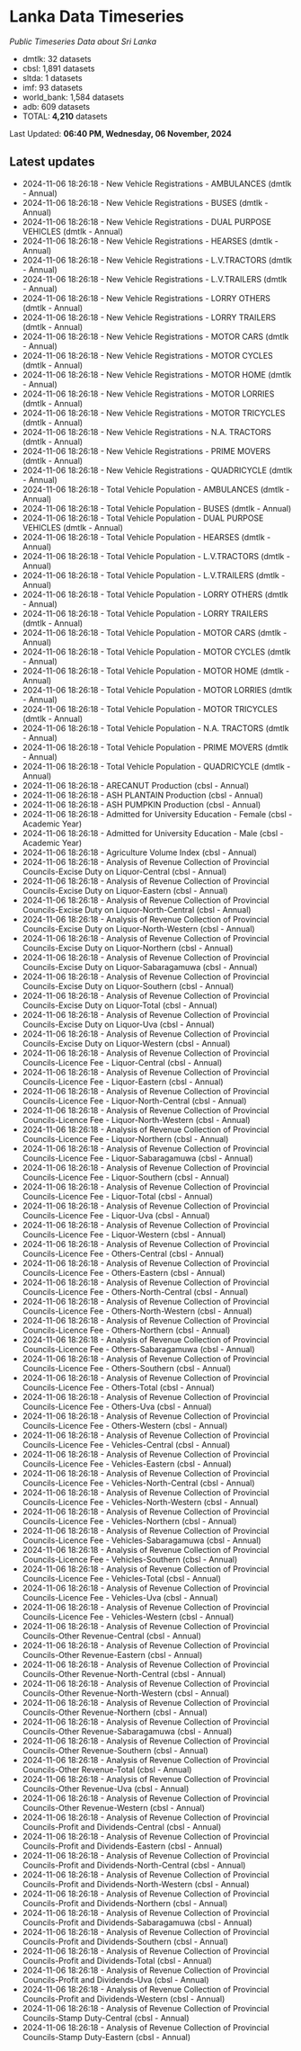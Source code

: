 # Lanka Data Timeseries
*Public Timeseries Data about Sri Lanka*

* dmtlk: 32 datasets
* cbsl: 1,891 datasets
* sltda: 1 datasets
* imf: 93 datasets
* world_bank: 1,584 datasets
* adb: 609 datasets
* TOTAL: **4,210** datasets

Last Updated: **06:40 PM, Wednesday, 06 November, 2024**

## Latest updates

* 2024-11-06 18:26:18 - New Vehicle Registrations - AMBULANCES (dmtlk - Annual)
* 2024-11-06 18:26:18 - New Vehicle Registrations - BUSES (dmtlk - Annual)
* 2024-11-06 18:26:18 - New Vehicle Registrations - DUAL PURPOSE VEHICLES (dmtlk - Annual)
* 2024-11-06 18:26:18 - New Vehicle Registrations - HEARSES (dmtlk - Annual)
* 2024-11-06 18:26:18 - New Vehicle Registrations - L.V.TRACTORS (dmtlk - Annual)
* 2024-11-06 18:26:18 - New Vehicle Registrations - L.V.TRAILERS (dmtlk - Annual)
* 2024-11-06 18:26:18 - New Vehicle Registrations - LORRY OTHERS (dmtlk - Annual)
* 2024-11-06 18:26:18 - New Vehicle Registrations - LORRY TRAILERS (dmtlk - Annual)
* 2024-11-06 18:26:18 - New Vehicle Registrations - MOTOR CARS (dmtlk - Annual)
* 2024-11-06 18:26:18 - New Vehicle Registrations - MOTOR CYCLES (dmtlk - Annual)
* 2024-11-06 18:26:18 - New Vehicle Registrations - MOTOR HOME (dmtlk - Annual)
* 2024-11-06 18:26:18 - New Vehicle Registrations - MOTOR LORRIES (dmtlk - Annual)
* 2024-11-06 18:26:18 - New Vehicle Registrations - MOTOR TRICYCLES (dmtlk - Annual)
* 2024-11-06 18:26:18 - New Vehicle Registrations - N.A. TRACTORS (dmtlk - Annual)
* 2024-11-06 18:26:18 - New Vehicle Registrations - PRIME MOVERS (dmtlk - Annual)
* 2024-11-06 18:26:18 - New Vehicle Registrations - QUADRICYCLE (dmtlk - Annual)
* 2024-11-06 18:26:18 - Total Vehicle Population - AMBULANCES (dmtlk - Annual)
* 2024-11-06 18:26:18 - Total Vehicle Population - BUSES (dmtlk - Annual)
* 2024-11-06 18:26:18 - Total Vehicle Population - DUAL PURPOSE VEHICLES (dmtlk - Annual)
* 2024-11-06 18:26:18 - Total Vehicle Population - HEARSES (dmtlk - Annual)
* 2024-11-06 18:26:18 - Total Vehicle Population - L.V.TRACTORS (dmtlk - Annual)
* 2024-11-06 18:26:18 - Total Vehicle Population - L.V.TRAILERS (dmtlk - Annual)
* 2024-11-06 18:26:18 - Total Vehicle Population - LORRY OTHERS (dmtlk - Annual)
* 2024-11-06 18:26:18 - Total Vehicle Population - LORRY TRAILERS (dmtlk - Annual)
* 2024-11-06 18:26:18 - Total Vehicle Population - MOTOR CARS (dmtlk - Annual)
* 2024-11-06 18:26:18 - Total Vehicle Population - MOTOR CYCLES (dmtlk - Annual)
* 2024-11-06 18:26:18 - Total Vehicle Population - MOTOR HOME (dmtlk - Annual)
* 2024-11-06 18:26:18 - Total Vehicle Population - MOTOR LORRIES (dmtlk - Annual)
* 2024-11-06 18:26:18 - Total Vehicle Population - MOTOR TRICYCLES (dmtlk - Annual)
* 2024-11-06 18:26:18 - Total Vehicle Population - N.A. TRACTORS (dmtlk - Annual)
* 2024-11-06 18:26:18 - Total Vehicle Population - PRIME MOVERS (dmtlk - Annual)
* 2024-11-06 18:26:18 - Total Vehicle Population - QUADRICYCLE (dmtlk - Annual)
* 2024-11-06 18:26:18 - ARECANUT Production (cbsl - Annual)
* 2024-11-06 18:26:18 - ASH PLANTAIN Production (cbsl - Annual)
* 2024-11-06 18:26:18 - ASH PUMPKIN Production (cbsl - Annual)
* 2024-11-06 18:26:18 - Admitted for University Education - Female (cbsl - Academic Year)
* 2024-11-06 18:26:18 - Admitted for University Education - Male (cbsl - Academic Year)
* 2024-11-06 18:26:18 - Agriculture Volume Index (cbsl - Annual)
* 2024-11-06 18:26:18 - Analysis of Revenue Collection of Provincial Councils-Excise Duty on Liquor-Central (cbsl - Annual)
* 2024-11-06 18:26:18 - Analysis of Revenue Collection of Provincial Councils-Excise Duty on Liquor-Eastern (cbsl - Annual)
* 2024-11-06 18:26:18 - Analysis of Revenue Collection of Provincial Councils-Excise Duty on Liquor-North-Central (cbsl - Annual)
* 2024-11-06 18:26:18 - Analysis of Revenue Collection of Provincial Councils-Excise Duty on Liquor-North-Western (cbsl - Annual)
* 2024-11-06 18:26:18 - Analysis of Revenue Collection of Provincial Councils-Excise Duty on Liquor-Northern (cbsl - Annual)
* 2024-11-06 18:26:18 - Analysis of Revenue Collection of Provincial Councils-Excise Duty on Liquor-Sabaragamuwa (cbsl - Annual)
* 2024-11-06 18:26:18 - Analysis of Revenue Collection of Provincial Councils-Excise Duty on Liquor-Southern (cbsl - Annual)
* 2024-11-06 18:26:18 - Analysis of Revenue Collection of Provincial Councils-Excise Duty on Liquor-Total (cbsl - Annual)
* 2024-11-06 18:26:18 - Analysis of Revenue Collection of Provincial Councils-Excise Duty on Liquor-Uva (cbsl - Annual)
* 2024-11-06 18:26:18 - Analysis of Revenue Collection of Provincial Councils-Excise Duty on Liquor-Western (cbsl - Annual)
* 2024-11-06 18:26:18 - Analysis of Revenue Collection of Provincial Councils-Licence Fee - Liquor-Central (cbsl - Annual)
* 2024-11-06 18:26:18 - Analysis of Revenue Collection of Provincial Councils-Licence Fee - Liquor-Eastern (cbsl - Annual)
* 2024-11-06 18:26:18 - Analysis of Revenue Collection of Provincial Councils-Licence Fee - Liquor-North-Central (cbsl - Annual)
* 2024-11-06 18:26:18 - Analysis of Revenue Collection of Provincial Councils-Licence Fee - Liquor-North-Western (cbsl - Annual)
* 2024-11-06 18:26:18 - Analysis of Revenue Collection of Provincial Councils-Licence Fee - Liquor-Northern (cbsl - Annual)
* 2024-11-06 18:26:18 - Analysis of Revenue Collection of Provincial Councils-Licence Fee - Liquor-Sabaragamuwa (cbsl - Annual)
* 2024-11-06 18:26:18 - Analysis of Revenue Collection of Provincial Councils-Licence Fee - Liquor-Southern (cbsl - Annual)
* 2024-11-06 18:26:18 - Analysis of Revenue Collection of Provincial Councils-Licence Fee - Liquor-Total (cbsl - Annual)
* 2024-11-06 18:26:18 - Analysis of Revenue Collection of Provincial Councils-Licence Fee - Liquor-Uva (cbsl - Annual)
* 2024-11-06 18:26:18 - Analysis of Revenue Collection of Provincial Councils-Licence Fee - Liquor-Western (cbsl - Annual)
* 2024-11-06 18:26:18 - Analysis of Revenue Collection of Provincial Councils-Licence Fee - Others-Central (cbsl - Annual)
* 2024-11-06 18:26:18 - Analysis of Revenue Collection of Provincial Councils-Licence Fee - Others-Eastern (cbsl - Annual)
* 2024-11-06 18:26:18 - Analysis of Revenue Collection of Provincial Councils-Licence Fee - Others-North-Central (cbsl - Annual)
* 2024-11-06 18:26:18 - Analysis of Revenue Collection of Provincial Councils-Licence Fee - Others-North-Western (cbsl - Annual)
* 2024-11-06 18:26:18 - Analysis of Revenue Collection of Provincial Councils-Licence Fee - Others-Northern (cbsl - Annual)
* 2024-11-06 18:26:18 - Analysis of Revenue Collection of Provincial Councils-Licence Fee - Others-Sabaragamuwa (cbsl - Annual)
* 2024-11-06 18:26:18 - Analysis of Revenue Collection of Provincial Councils-Licence Fee - Others-Southern (cbsl - Annual)
* 2024-11-06 18:26:18 - Analysis of Revenue Collection of Provincial Councils-Licence Fee - Others-Total (cbsl - Annual)
* 2024-11-06 18:26:18 - Analysis of Revenue Collection of Provincial Councils-Licence Fee - Others-Uva (cbsl - Annual)
* 2024-11-06 18:26:18 - Analysis of Revenue Collection of Provincial Councils-Licence Fee - Others-Western (cbsl - Annual)
* 2024-11-06 18:26:18 - Analysis of Revenue Collection of Provincial Councils-Licence Fee - Vehicles-Central (cbsl - Annual)
* 2024-11-06 18:26:18 - Analysis of Revenue Collection of Provincial Councils-Licence Fee - Vehicles-Eastern (cbsl - Annual)
* 2024-11-06 18:26:18 - Analysis of Revenue Collection of Provincial Councils-Licence Fee - Vehicles-North-Central (cbsl - Annual)
* 2024-11-06 18:26:18 - Analysis of Revenue Collection of Provincial Councils-Licence Fee - Vehicles-North-Western (cbsl - Annual)
* 2024-11-06 18:26:18 - Analysis of Revenue Collection of Provincial Councils-Licence Fee - Vehicles-Northern (cbsl - Annual)
* 2024-11-06 18:26:18 - Analysis of Revenue Collection of Provincial Councils-Licence Fee - Vehicles-Sabaragamuwa (cbsl - Annual)
* 2024-11-06 18:26:18 - Analysis of Revenue Collection of Provincial Councils-Licence Fee - Vehicles-Southern (cbsl - Annual)
* 2024-11-06 18:26:18 - Analysis of Revenue Collection of Provincial Councils-Licence Fee - Vehicles-Total (cbsl - Annual)
* 2024-11-06 18:26:18 - Analysis of Revenue Collection of Provincial Councils-Licence Fee - Vehicles-Uva (cbsl - Annual)
* 2024-11-06 18:26:18 - Analysis of Revenue Collection of Provincial Councils-Licence Fee - Vehicles-Western (cbsl - Annual)
* 2024-11-06 18:26:18 - Analysis of Revenue Collection of Provincial Councils-Other Revenue-Central (cbsl - Annual)
* 2024-11-06 18:26:18 - Analysis of Revenue Collection of Provincial Councils-Other Revenue-Eastern (cbsl - Annual)
* 2024-11-06 18:26:18 - Analysis of Revenue Collection of Provincial Councils-Other Revenue-North-Central (cbsl - Annual)
* 2024-11-06 18:26:18 - Analysis of Revenue Collection of Provincial Councils-Other Revenue-North-Western (cbsl - Annual)
* 2024-11-06 18:26:18 - Analysis of Revenue Collection of Provincial Councils-Other Revenue-Northern (cbsl - Annual)
* 2024-11-06 18:26:18 - Analysis of Revenue Collection of Provincial Councils-Other Revenue-Sabaragamuwa (cbsl - Annual)
* 2024-11-06 18:26:18 - Analysis of Revenue Collection of Provincial Councils-Other Revenue-Southern (cbsl - Annual)
* 2024-11-06 18:26:18 - Analysis of Revenue Collection of Provincial Councils-Other Revenue-Total (cbsl - Annual)
* 2024-11-06 18:26:18 - Analysis of Revenue Collection of Provincial Councils-Other Revenue-Uva (cbsl - Annual)
* 2024-11-06 18:26:18 - Analysis of Revenue Collection of Provincial Councils-Other Revenue-Western (cbsl - Annual)
* 2024-11-06 18:26:18 - Analysis of Revenue Collection of Provincial Councils-Profit and Dividends-Central (cbsl - Annual)
* 2024-11-06 18:26:18 - Analysis of Revenue Collection of Provincial Councils-Profit and Dividends-Eastern (cbsl - Annual)
* 2024-11-06 18:26:18 - Analysis of Revenue Collection of Provincial Councils-Profit and Dividends-North-Central (cbsl - Annual)
* 2024-11-06 18:26:18 - Analysis of Revenue Collection of Provincial Councils-Profit and Dividends-North-Western (cbsl - Annual)
* 2024-11-06 18:26:18 - Analysis of Revenue Collection of Provincial Councils-Profit and Dividends-Northern (cbsl - Annual)
* 2024-11-06 18:26:18 - Analysis of Revenue Collection of Provincial Councils-Profit and Dividends-Sabaragamuwa (cbsl - Annual)
* 2024-11-06 18:26:18 - Analysis of Revenue Collection of Provincial Councils-Profit and Dividends-Southern (cbsl - Annual)
* 2024-11-06 18:26:18 - Analysis of Revenue Collection of Provincial Councils-Profit and Dividends-Total (cbsl - Annual)
* 2024-11-06 18:26:18 - Analysis of Revenue Collection of Provincial Councils-Profit and Dividends-Uva (cbsl - Annual)
* 2024-11-06 18:26:18 - Analysis of Revenue Collection of Provincial Councils-Profit and Dividends-Western (cbsl - Annual)
* 2024-11-06 18:26:18 - Analysis of Revenue Collection of Provincial Councils-Stamp Duty-Central (cbsl - Annual)
* 2024-11-06 18:26:18 - Analysis of Revenue Collection of Provincial Councils-Stamp Duty-Eastern (cbsl - Annual)